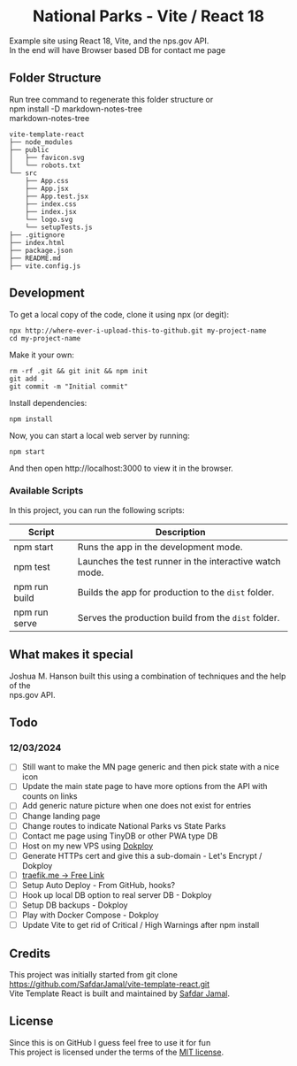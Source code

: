 <h1 align="center">
  National Parks - Vite / React 18
</h1>

Example site using React 18, Vite, and the nps.gov API.  
In the end will have Browser based DB for contact me page

## Folder Structure
     
Run tree command to regenerate this folder structure or     
npm install -D markdown-notes-tree    
markdown-notes-tree
```
vite-template-react
├── node_modules
├── public
│   ├── favicon.svg
│   └── robots.txt
└── src
    ├── App.css
    ├── App.jsx
    ├── App.test.jsx
    ├── index.css
    ├── index.jsx
    └── logo.svg
    └── setupTests.js
├── .gitignore
├── index.html
├── package.json
├── README.md
├── vite.config.js
```

## Development

To get a local copy of the code, clone it using npx (or degit):

```
npx http://where-ever-i-upload-this-to-github.git my-project-name
cd my-project-name
```

Make it your own:

```
rm -rf .git && git init && npm init
git add .
git commit -m "Initial commit"
```

Install dependencies:

```
npm install
```

Now, you can start a local web server by running:

```
npm start
```

And then open http://localhost:3000 to view it in the browser.

### Available Scripts

In this project, you can run the following scripts:

| Script        | Description                                             |
| ------------- | ------------------------------------------------------- |
| npm start     | Runs the app in the development mode.                   |
| npm test      | Launches the test runner in the interactive watch mode. |
| npm run build | Builds the app for production to the `dist` folder.     |
| npm run serve | Serves the production build from the `dist` folder.     |

## What makes it special
Joshua M. Hanson built this using a combination of techniques and the help of the  
nps.gov API.

## Todo
### 12/03/2024
- [ ] Still want to make the MN page generic and then pick state with a nice icon  
- [ ] Update the main state page to have more options from the API with counts on links
- [ ] Add generic nature picture when one does not exist for entries
- [ ] Change landing page
- [ ] Change routes to indicate National Parks vs State Parks
- [ ] Contact me page using TinyDB or other PWA type DB
- [ ] Host on my new VPS using [Dokploy](https://dokploy.com/)
- [ ] Generate HTTPs cert and give this a sub-domain - Let's Encrypt / Dokploy
- [ ] [traefik.me -> Free Link](https://docs.dokploy.com/docs/core/domains/generated)
- [ ] Setup Auto Deploy - From GitHub, hooks?
- [ ] Hook up local DB option to real server DB - Dokploy
- [ ] Setup DB backups - Dokploy
- [ ] Play with Docker Compose - Dokploy
- [ ] Update Vite to get rid of Critical / High Warnings after npm install

## Credits
This project was initially started from
git clone https://github.com/SafdarJamal/vite-template-react.git  
Vite Template React is built and maintained by [Safdar Jamal](https://safdarjamal.github.io).

## License
Since this is on GitHub I guess feel free to use it for fun  
This project is licensed under the terms of the [MIT license](https://github.com/SafdarJamal/vite-template-react/blob/main/LICENSE).
